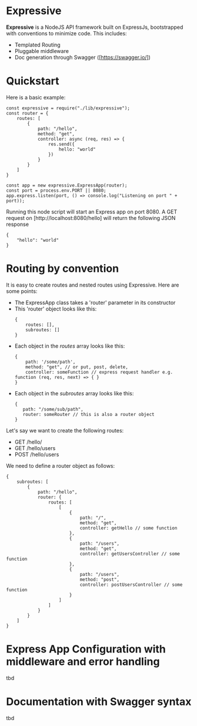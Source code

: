 # Expressive
**Expressive** is a NodeJS API framework built on ExpressJs, bootstrapped with conventions to minimize code. This includes:
  - Templated Routing
  - Pluggable middleware
  - Doc generation through Swagger ([https://swagger.io/])

# Quickstart
Here is a basic example:

```
const expressive = require("./lib/expressive");
const router = {
    routes: [
        {
            path: "/hello",
            method: "get",
            controller: async (req, res) => {
                res.send({
                    hello: "world"
                })
            }
        }
    ]
}

const app = new expressive.ExpressApp(router);
const port = process.env.PORT || 8080;
app.express.listen(port, () => console.log("Listening on port " + port));
```
Running this node script will start an Express app on port 8080. A GET request on [http://localhost:8080/hello] will return the following JSON response
```
{
    "hello": "world"
}
```

# Routing by convention
It is easy to create routes and nested routes using Expressive. Here are some points:
  - The ExpressApp class takes a 'router' parameter in its constructor
  - This 'router' object looks like this:
    ```
    {
        routes: [],
        subroutes: []
    }
    ```
  - Each object in the *routes* array looks like this:
    ```
    {
        path: '/some/path',
        method: "get", // or put, post, delete,
        controller: someFunction // express request handler e.g. function (req, res, next) => { }
    }
    ```
  - Each object in the *subroutes* array looks like this:
    ```
    {
       path: "/some/sub/path",
       router: someRouter // this is also a router object
    }
    ```
Let's say we want to create the following routes:
  - GET /hello/
  - GET /hello/users
  - POST /hello/users

We need to define a router object as follows:
```
{
    subroutes: [
        {
            path: "/hello",
            router: {
                routes: [
                    [
                        {
                            path: "/",
                            method: "get",
                            controller: getHello // some function
                        },
                        {
                            path: "/users",
                            method: "get",
                            controller: getUsersController // some function
                        },
                        {
                            path: "/users",
                            method: "post",
                            controller: postUsersController // some function
                        }
                    ]
                ]
            }
        }
    ]
}
```

# Express App Configuration with middleware and error handling
tbd

# Documentation with Swagger syntax
tbd
